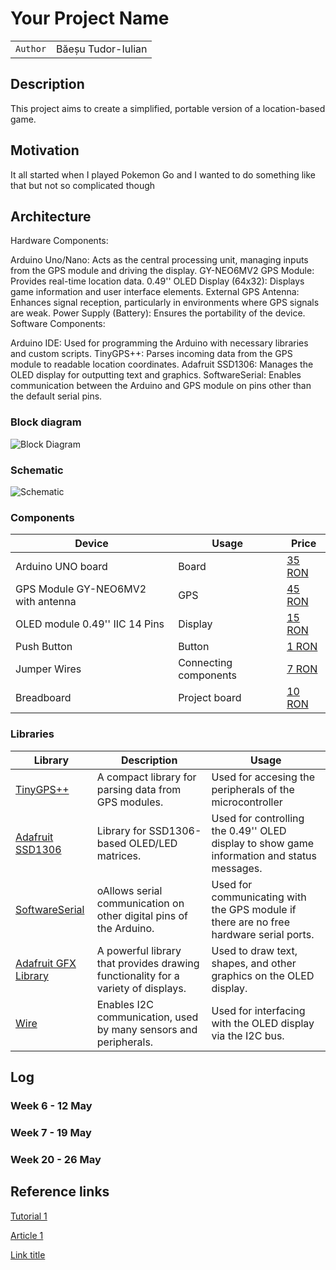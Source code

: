 # Your Project Name

| | |
|-|-|
|`Author` | Băeșu Tudor-Iulian

## Description
This project aims to create a simplified, portable version of a location-based game.
## Motivation
It all started when I played Pokemon Go and I wanted to do something like that but not so complicated though
## Architecture
Hardware Components:

Arduino Uno/Nano: Acts as the central processing unit, managing inputs from the GPS module and driving the display.
GY-NEO6MV2 GPS Module: Provides real-time location data.
0.49'' OLED Display (64x32): Displays game information and user interface elements.
External GPS Antenna: Enhances signal reception, particularly in environments where GPS signals are weak.
Power Supply (Battery): Ensures the portability of the device.
Software Components:

Arduino IDE: Used for programming the Arduino with necessary libraries and custom scripts.
TinyGPS++: Parses incoming data from the GPS module to readable location coordinates.
Adafruit SSD1306: Manages the OLED display for outputting text and graphics.
SoftwareSerial: Enables communication between the Arduino and GPS module on pins other than the default serial pins.
### Block diagram

<!-- Make sure the path to the picture is correct -->
![Block Diagram](block.png)

### Schematic

![Schematic](schematics/kicad_schematic.png)

### Components

| Device | Usage | Price |
|--------|--------|-------|
| Arduino UNO board | Board | [35 RON](https://www.optimusdigital.ro/ro/compatibile-cu-arduino-uno/1678-placa-de-dezvoltare-compatibila-cu-arduino-uno-atmega328p-i-ch340.html?search_query=placa+arduino+uno&results=85) |
| GPS Module GY-NEO6MV2 with antenna | GPS | [45 RON](https://www.optimusdigital.ro/ro/gps/105-modul-gps-gy-neo6mv2.html?search_query=gps&results=54) |
| OLED module 0.49'' IIC 14 Pins | Display | [15 RON](https://www.optimusdigital.ro/ro/optoelectronice-lcd-uri/12586-oled-module-049-iic-14-pins.html?search_query=modul+oled&results=20) |
| Push Button | Button | [1 RON](https://www.optimusdigital.ro/ro/butoane-i-comutatoare/1119-buton-6x6x6.html?search_query=buton&results=222) |
| Jumper Wires | Connecting components | [7 RON](https://www.optimusdigital.ro/ro/fire-fire-mufate/884-set-fire-tata-tata-40p-10-cm.html?search_query=set+fire&results=110) |
| Breadboard | Project board | [10 RON](https://www.optimusdigital.ro/ro/prototipare-breadboard-uri/8-breadboard-830-points.html?search_query=breadboard&results=145) |

### Libraries

<!-- This is just an example, fill in the table with your actual components -->

| Library | Description | Usage |
|---------|-------------|-------|
| [TinyGPS++](https://www.arduino.cc/reference/en/libraries/tinygps/) | A compact library for parsing data from GPS modules. | Used for accesing the peripherals of the microcontroller  |
| [Adafruit SSD1306](https://www.arduino.cc/reference/en/libraries/adafruit-ssd1306/) | Library for SSD1306-based OLED/LED matrices. | Used for controlling the 0.49'' OLED display to show game information and status messages.  |
| [SoftwareSerial](https://docs.arduino.cc/learn/built-in-libraries/software-serial/) | oAllows serial communication on other digital pins of the Arduino. | Used for communicating with the GPS module if there are no free hardware serial ports.  |
| [Adafruit GFX Library](https://www.arduino.cc/reference/en/libraries/adafruit-gfx-library/) | A powerful library that provides drawing functionality for a variety of displays. | Used to draw text, shapes, and other graphics on the OLED display.  |
| [Wire](https://www.arduino.cc/reference/en/#variables) | Enables I2C communication, used by many sensors and peripherals. | Used for interfacing with the OLED display via the I2C bus.  |

## Log

<!-- write every week your progress here -->

### Week 6 - 12 May

### Week 7 - 19 May

### Week 20 - 26 May


## Reference links

<!-- Fill in with appropriate links and link titles -->

[Tutorial 1](https://www.youtube.com/watch?v=wdgULBpRoXk&t=1s&ab_channel=BenEater)

[Article 1](https://www.explainthatstuff.com/induction-motors.html)

[Link title](https://projecthub.arduino.cc/)